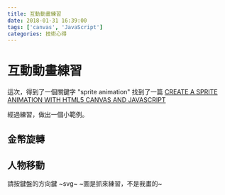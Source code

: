 ```yaml
---
title: 互動動畫練習
date: 2018-01-31 16:39:00
tags: ['canvas', 'JavaScript']
categories: 技術心得
---
```


# 互動動畫練習

這次，得到了一個關鍵字 "sprite animation"
找到了一篇 [CREATE A SPRITE ANIMATION WITH HTML5 CANVAS AND JAVASCRIPT](http://www.williammalone.com/articles/create-html5-canvas-javascript-sprite-animation/)

經過練習，做出一個小範例。

## 金幣旋轉

<canvas id="coinAnimation" width="44" height="40"></canvas>
<script src="https://dwatow.github.io/spriteAnimation/sprite0.js" charset="utf-8"></script>
<script type="text/javascript">
    const image = new Image();
    image.src = "https://dwatow.github.io/spriteAnimation/coin-sprite-animation-sprite-sheet.png";

    const canvas = document.getElementById("coinAnimation");
    // canvas.width = 40;
    // canvas.height = 40;

    const coin = sprite0({
        context: canvas.getContext("2d"),
        width: 398,
        height: 40,
        image: image,
        totalFrames: 9,
        ticksPerFrame: 2,
        isInfinite: true
    })

    image.addEventListener("load", gameLoop);

    function gameLoop () {
      window.requestAnimationFrame(gameLoop);
      coin.update();
      coin.render();
    }

</script>

## 人物移動

請按鍵盤的方向鍵 ~svg~ ~圖是抓來練習，不是我畫的~

<canvas id="walkingAnimation" width="500" height="500"></canvas>

<script src="https://dwatow.github.io/spriteAnimation/sprite4.js" charset="utf-8"></script>
<script type="text/javascript">
    const walkingImage = new Image();
    walkingImage.src = "https://dwatow.github.io/spriteAnimation/walking-demo.svg";
    const walking_canvas = document.getElementById("walkingAnimation");
    // walking_canvas.width = 40;
    // walking_canvas.height = 40;
    const walking = sprite4({
        context: walking_canvas.getContext("2d"),
        width: 260,
        height: 89,
        image: walkingImage,
        totalFrames: 4,
        ticksPerFrame: 1,
        isInfinite: true,
        moveStep: 10,
    })
    walkingImage.addEventListener("load", walkingRender);

    function walkingRender () {
      walking.update();
      walking.render();
    }

    window.addEventListener('keydown', (e) => {
        // console.log(e.keyCode);
        walking.direct(e.keyCode);
        window.requestAnimationFrame(walkingRender);
    })
    window.addEventListener('keyup', (e) => {
        console.log(e.keyCode);
        walking.stop(e.keyCode);
        walking.render();
    })

    document.addEventListener('keydown', (e) => {
        if (e.keyCode > 36 && e.keyCode < 41) {
            e.preventDefault();
        }
    })
</script>
